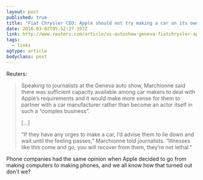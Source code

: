```yaml
---
layout: post 
published: true 
title: "Fiat Chrysler CEO: Apple should not try making a car on its own" 
date: 2016-03-02T05:52:27.357Z 
link: http://www.reuters.com/article/us-autoshow-geneva-fiatchrysler-apple-idUSKCN0W41QI 
tags:
  - links
ogtype: article 
bodyclass: post 
---
```


Reuters:

> Speaking to journalists at the Geneva auto show, Marchionne said there was sufficient capacity available among car makers to deal with Apple’s requirements and it would make more sense for them to partner with a car manufacturer rather than become an actor itself in such a “complex business”.
> 
> [...]
> 
> “If they have any urges to make a car, I’d advise them to lie down and wait until the feeling passes,” Marchionne told journalists. “Illnesses like this come and go, you will recover from them, they’re not lethal.”

Phone companies had the same opinion when Apple decided to go from making computers to making phones, and we all know how that turned out don't we?